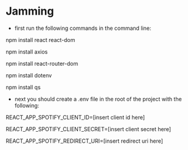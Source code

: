 # Jamming

- first run the following commands in the command line:

npm install react react-dom

npm install axios

npm install react-router-dom

npm install dotenv

npm install qs

- next you should create a .env file in the root of the project with the following:

REACT_APP_SPOTIFY_CLIENT_ID=[insert client id here]

REACT_APP_SPOTIFY_CLIENT_SECRET=[insert client secret here]

REACT_APP_SPOTIFY_REDIRECT_URI=[insert redirect uri here]
